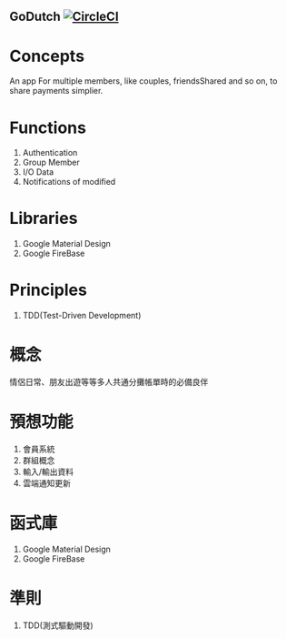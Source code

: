 ## GoDutch [![CircleCI](https://circleci.com/gh/mutant0113/Go_Dutch/tree/master.svg?style=svg&circle-token=df4e2d39d475be68cb20db3d76184f8b017d29a7)](https://circleci.com/gh/mutant0113/Go_Dutch/tree/master)
# Concepts
An app For multiple members, like couples, friendsShared and so on, to share payments simplier.
# Functions
1. Authentication
2. Group Member
3. I/O Data
4. Notifications of modified

# Libraries
1. Google Material Design
2. Google FireBase

# Principles 
1. TDD(Test-Driven Development)

# 概念
情侶日常、朋友出遊等等多人共通分攤帳單時的必備良伴

# 預想功能
1. 會員系統
2. 群組概念 
3. 輸入/輸出資料 
4. 雲端通知更新

# 函式庫  
1. Google Material Design
2. Google FireBase  

# 準則  
1. TDD(測式驅動開發)
